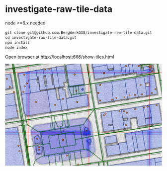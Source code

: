 # investigate-raw-tile-data

node >=6.x needed

```
git clone git@github.com:BergWerkGIS/investigate-raw-tile-data.git
cd investigate-raw-tile-data.git
npm install
node index
```

Open browser at http://localhost:666/show-tiles.html

![streets](img/streets.png)
